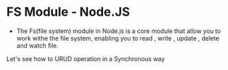 # FS Module - Node.JS
- The  Fs(file system) module in Node.js is a core module that allow you to work withe the file system, enabling you to read , write , update , delete and watch file.

Let's see how to URUD operation in a Synchronous way 